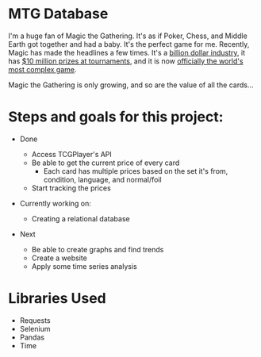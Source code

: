 # MTG Database


I'm a huge fan of Magic the Gathering.  It's as if Poker, Chess, and Middle Earth got together and had a baby.  It's the perfect game for me.
Recently, Magic has made the headlines a few times.  It's a [billion dollar industry](https://www.bworldonline.com/move-over-monopoly-hasbros-next-big-growth-engine-is-magic-playing-cards/), it has [$10 million prizes at tournaments](https://www.theverge.com/2018/12/6/18128822/magic-mtg-gathering-esports-pro-league-prizes-game-awards-2018), and it is now [officially the world's most complex game](https://www.technologyreview.com/s/613489/magic-the-gathering-is-officially-the-worlds-most-complex-game/).





Magic the Gathering is only growing, and so are the value of all the cards...

# Steps and goals for this project:
  * Done
     * Access TCGPlayer's API
     * Be able to get the current price of every card
       * Each card has multiple prices based on the set it's from, condition, language, and normal/foil
     * Start tracking the prices
 
  * Currently working on:
     * Creating a relational database
  
  * Next
    * Be able to create graphs and find trends
    * Create a website
    * Apply some time series analysis


# Libraries Used
* Requests
* Selenium
* Pandas
* Time

